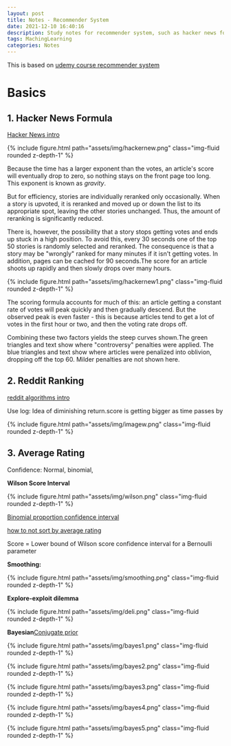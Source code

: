 ```yaml
---
layout: post
title: Notes - Recommender System
date: 2021-12-10 16:40:16
description: Study notes for recommender system, such as hacker news formula, ranking, etc.
tags: MachingLearning
categories: Notes
---
```


This is based on [udemy course recommender system](https://www.udemy.com/course/recommender-systems/learn/lecture/11686566#overview)

# Basics

## 1. Hacker News Formula

[Hacker News intro](http://www.righto.com/2013/11/how-hacker-news-ranking-really-works.html)

{% include figure.html path="assets/img/hackernew.png" class="img-fluid rounded z-depth-1" %}

Because the time has a larger exponent than the votes, an article's score will eventually drop to zero, so nothing stays on the front page too long. This exponent is known as _gravity_.

But for efficiency, stories are individually reranked only occasionally. When a story is upvoted, it is reranked and moved up or down the list to its appropriate spot, leaving the other stories unchanged. Thus, the amount of reranking is significantly reduced.

There is, however, the possibility that a story stops getting votes and ends up stuck in a high position. To avoid this, every 30 seconds one of the top 50 stories is randomly selected and reranked. The consequence is that a story may be "wrongly" ranked for many minutes if it isn't getting votes. In addition, pages can be cached for 90 seconds.The score for an article shoots up rapidly and then slowly drops over many hours.

{% include figure.html path="assets/img/hackernew1.png" class="img-fluid rounded z-depth-1" %}

The scoring formula accounts for much of this: an article getting a constant rate of votes will peak quickly and then gradually descend. But the observed peak is even faster - this is because articles tend to get a lot of votes in the first hour or two, and then the voting rate drops off.

Combining these two factors yields the steep curves shown.The green triangles and text show where "controversy" penalties were applied. The blue triangles and text show where articles were penalized into oblivion, dropping off the top 60. Milder penalties are not shown here.

## 2. Reddit Ranking

[reddit algorithms intro](https://medium.com/hacking-and-gonzo/how-reddit-ranking-algorithms-work-ef111e33d0d9)

Use log: Idea of diminishing return.score is getting bigger as time passes by

{% include figure.html path="assets/img/imagew.png" class="img-fluid rounded z-depth-1" %}

## 3. Average Rating

Confidence: Normal, binomial,

**Wilson Score Interval**

{% include figure.html path="assets/img/wilson.png" class="img-fluid rounded z-depth-1" %}

[Binomial proportion confidence interval](https://en.wikipedia.org/wiki/Binomial_proportion_confidence_interval)

[how to not sort by average rating](https://www.evanmiller.org/how-not-to-sort-by-average-rating.html)

Score = Lower bound of Wilson score confidence interval for a Bernoulli parameter

**Smoothing:**

{% include figure.html path="assets/img/smoothing.png" class="img-fluid rounded z-depth-1" %}

**Explore-exploit dilemma**

{% include figure.html path="assets/img/deli.png" class="img-fluid rounded z-depth-1" %}

**Bayesian**[Conjugate prior](https://en.wikipedia.org/wiki/Conjugate_prior)

{% include figure.html path="assets/img/bayes1.png" class="img-fluid rounded z-depth-1" %}

{% include figure.html path="assets/img/bayes2.png" class="img-fluid rounded z-depth-1" %}

{% include figure.html path="assets/img/bayes3.png" class="img-fluid rounded z-depth-1" %}

{% include figure.html path="assets/img/bayes4.png" class="img-fluid rounded z-depth-1" %}

{% include figure.html path="assets/img/bayes5.png" class="img-fluid rounded z-depth-1" %}
